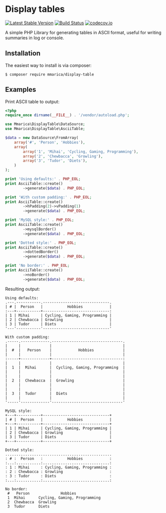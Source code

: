 # Display tables

[![Latest Stable Version](https://poser.pugx.org/mmarica/display-table/v/stable)](https://packagist.org/packages/mmarica/display-table)
[![Build Status](https://travis-ci.org/mmarica/php-display-table.svg?branch=master)](https://travis-ci.org/mmarica/php-display-table)
[![codecov.io](https://codecov.io/github/mmarica/php-display-table/coverage.svg?branch=master)](https://codecov.io/github/mmarica/php-display-table?branch=master)

A simple PHP Library for generating tables in ASCII format, useful for writing summaries in log or console.

## Installation

The easiest way to install is via composer:

```
$ composer require mmarica/display-table
```

## Examples

Print ASCII table to output:

```php
<?php
require_once dirname(__FILE__) . '/vendor/autoload.php';

use Mmarica\DisplayTable\DataSource;
use Mmarica\DisplayTable\AsciiTable;

$data = new DataSource\FromArray(
    array('#', 'Person', 'Hobbies'),
    array(
        array('1', 'Mihai', 'Cycling, Gaming, Programming'),
        array('2', 'Chewbacca', 'Growling'),
        array('3', 'Tudor', 'Diets'),
    )
);

print 'Using defaults:' . PHP_EOL;
print AsciiTable::create()
        ->generate($data) . PHP_EOL;

print 'With custom padding:' . PHP_EOL;
print AsciiTable::create()
        ->hPadding(2)->vPadding(1)
        ->generate($data) . PHP_EOL;

print 'MySQL style:' . PHP_EOL;
print AsciiTable::create()
        ->mysqlBorder()
        ->generate($data) . PHP_EOL;

print 'Dotted style:' . PHP_EOL;
print AsciiTable::create()
        ->dottedBorder()
        ->generate($data) . PHP_EOL;

print 'No border:' . PHP_EOL;
print AsciiTable::create()
        ->noBorder()
        ->generate($data) . PHP_EOL;
```

Resulting output:

```
Using defaults:
.---.-----------.------------------------------.
| # |  Person   |           Hobbies            |
:---+-----------+------------------------------:
| 1 | Mihai     | Cycling, Gaming, Programming |
| 2 | Chewbacca | Growling                     |
| 3 | Tudor     | Diets                        |
'---'-----------'------------------------------'

With custom padding:
.-----.-------------.--------------------------------.
|     |             |                                |
|  #  |   Person    |            Hobbies             |
|     |             |                                |
:-----+-------------+--------------------------------:
|     |             |                                |
|  1  |  Mihai      |  Cycling, Gaming, Programming  |
|     |             |                                |
|     |             |                                |
|  2  |  Chewbacca  |  Growling                      |
|     |             |                                |
|     |             |                                |
|  3  |  Tudor      |  Diets                         |
|     |             |                                |
'-----'-------------'--------------------------------'

MySQL style:
+---+-----------+------------------------------+
| # |  Person   |           Hobbies            |
+---+-----------+------------------------------+
| 1 | Mihai     | Cycling, Gaming, Programming |
| 2 | Chewbacca | Growling                     |
| 3 | Tudor     | Diets                        |
+---+-----------+------------------------------+

Dotted style:
................................................
: # :  Person   :           Hobbies            :
:...:...........:..............................:
: 1 : Mihai     : Cycling, Gaming, Programming :
: 2 : Chewbacca : Growling                     :
: 3 : Tudor     : Diets                        :
:...:...........:..............................:

No border:
 #   Person              Hobbies            
 1  Mihai      Cycling, Gaming, Programming 
 2  Chewbacca  Growling                     
 3  Tudor      Diets                        
```